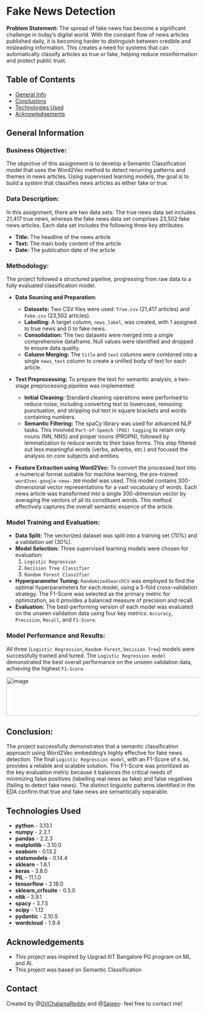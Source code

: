 # Fake News Detection 
**Problem Statement:** 
The spread of fake news has become a significant challenge in today’s digital world. With the constant flow of news articles published daily, it is becoming harder to distinguish between credible and misleading information. This creates a need for systems that can automatically classify articles as true or fake, helping reduce misinformation and protect public trust.

## Table of Contents
* [General Info](#general-information)
* [Conclusions](#conclusions)
* [Technologies Used](#technologies-used)
* [Acknowledgements](#acknowledgements)

<!-- You can include any other section that is pertinent to your problem -->

## General Information
  ### Business Objective:
  The objective of this assignment is to develop a Semantic Classification model that uses the Word2Vec method to detect recurring patterns and themes in news articles. Using supervised learning models, the goal is to build a system that classifies news articles as either fake or true.

  ### Data Description: 
  In this assignment, there are two data sets: The true news data set includes 21,417 true news, whereas the fake news data set comprises 23,502 fake news articles. Each data set includes the following three key attributes:
  - **Title:** The headline of the news article
  - **Text:** The main body content of the article
  - **Date:** The publication date of the article

  ### Methodology: 
  The project followed a structured pipeline, progressing from raw data to a fully evaluated classification model.

  -	**Data Sourcing and Preparation:**
    - **Datasets:** Two CSV files were used: `True.csv` (21,417 articles) and `Fake.csv` (23,502 articles).
    - **Labelling:** A target column, `news_label`, was created, with 1 assigned to true news and 0 to fake news.
    - **Consolidation:** The two datasets were merged into a single comprehensive dataframe. Null values were identified and dropped to ensure data quality.
    - **Column Merging:** The `title` and `text` columns were combined into a single `news_text` column to create a unified body of text for each article.

  - **Text Preprocessing:**  To prepare the text for semantic analysis, a two-stage preprocessing pipeline was implemented:
    - **Initial Cleaning:** Standard cleaning operations were performed to reduce noise, including converting text to lowercase, removing punctuation, and stripping out text in square brackets and words containing numbers.
    - **Semantic Filtering:** The spaCy library was used for advanced NLP tasks. This involved `Part-of-Speech (POS) tagging` to retain only nouns (NN, NNS) and proper nouns (PROPN), followed by lemmatization to reduce words to their base forms. This step filtered out less meaningful words (verbs, adverbs, etc.) and focused the analysis on core subjects and entities.

  - **Feature Extraction using Word2Vec:** To convert the processed text into a numerical format suitable for machine learning, the pre-trained `word2vec-google-news-300` model was used. This model contains 300-dimensional vector representations for a vast vocabulary of words. Each news article was transformed into a single 300-dimension vector by averaging the vectors of all its constituent words. This method effectively captures the overall semantic essence of the article.

### Model Training and Evaluation:
- **Data Split:** The vectorized dataset was split into a training set (70%) and a validation set (30%).
- **Model Selection:** Three supervised learning models were chosen for evaluation:
  1.	`Logistic Regression`
  2.	`Decision Tree Classifier`
  3.	`Random Forest Classifier`
- **Hyperparameter Tuning:** `RandomizedSearchCV` was employed to find the optimal hyperparameters for each model, using a 5-fold cross-validation strategy. The F1-Score was selected as the primary metric for optimization, as it provides a balanced measure of precision and recall.
- **Evaluation:** The best-performing version of each model was evaluated on the unseen validation data using four key metrics: `Accuracy`, `Precision`, `Recall`, and `F1-Score`.

### Model Performance and Results:
All three (`Logistic Regression`, `Random Forest`, `Decision Tree`) models were successfully trained and tuned. The `Logistic Regression model` demonstrated the best overall performance on the unseen validation data, achieving the highest `F1-Score`.

<img width="748" height="102" alt="image" src="https://github.com/user-attachments/assets/23c02289-add4-4c89-b7ea-1bdcf42a0eab" />

## Conclusion: 
The project successfully demonstrates that a semantic classification approach using Word2Vec embedding’s highly effective for fake news detection. The final `Logistic Regression model`, with an F1-Score of `0.94`, provides a reliable and scalable solution. The F1-Score was prioritized as the key evaluation metric because it balances the critical needs of minimizing false positives (labelling real news as fake) and false negatives (failing to detect fake news). The distinct linguistic patterns identified in the EDA confirm that true and fake news are semantically separable.

## Technologies Used
- **python** - 3.13.1
- **numpy** - 2.2.1
- **pandas** - 2.2.3
- **matplotlib** - 3.10.0
- **seaborn** - 0.13.2
- **statsmodels** - 0.14.4
- **sklearn** - 1.6.1
- **keras** - 3.8.0
- **PIL** - 11.1.0
- **tensorflow** - 2.18.0
- **sklearn_crfsuite** - 0.5.0
- **nltk** - 3.9.1
- **spacy** - 3.7.5
- **scipy** - 1.12
- **pydantic** - 2.10.5
- **wordcloud** - 1.9.4

## Acknowledgements

- This project was inspired by Upgrad IIIT Bangalore PG program on ML and AI.
- This project was based on Semantic Classification


## Contact
Created by @[GVChalamaReddy](https://github.com/GVChalamaReddy) and @[Sajeev](https://github.com/sajeevmply)- feel free to contact me!

